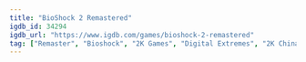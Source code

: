 ```yaml
---
title: "BioShock 2 Remastered"
igdb_id: 34294
igdb_url: "https://www.igdb.com/games/bioshock-2-remastered"
tag: ["Remaster", "Bioshock", "2K Games", "Digital Extremes", "2K China", "Arkane Studios", "Darkside Game Studios", "Feral Interactive", "2K Boston", "2K Australia", "Blind Squirrel Games", "Shooter", "Role-playing (RPG)", "Single player", "First person", "Action", "Science fiction", "Horror"]
---
```

